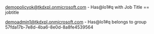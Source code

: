 
demopolicyok@tkdxpl.onmicrosoft.com - Has@lo1#q 
with Job Title == jobtitle

demoadmin1@tkdxpl.onmicrosoft.com - Has@lo1#q
belongs to group 57fda17b-7e8d-4ba6-8e0d-8a8fe4539564